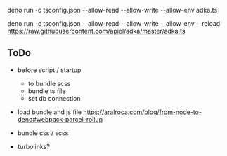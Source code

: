 deno run -c tsconfig.json --allow-read --allow-write --allow-env adka.ts

deno run -c tsconfig.json --allow-read --allow-write --allow-env --reload https://raw.githubusercontent.com/apiel/adka/master/adka.ts

## ToDo

- before script / startup
    - to bundle scss
    - bundle ts file
    - set db connection

- load bundle and js file
    https://aralroca.com/blog/from-node-to-deno#webpack-parcel-rollup
- bundle css / scss
- turbolinks?
